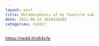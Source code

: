 ```yaml
--- 
layout: post 
title: Metamorphosis of my favorite sub 
date: 2021-06-22 1624420302 
categories: reddit 
--- 
```

https://redd.it/o64xfe